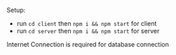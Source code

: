 Setup:
- run ```cd client``` then ```npm i && npm start``` for client
- run ```cd server``` then ```npm i && npm start``` for server

Internet Connection is required for database connection
